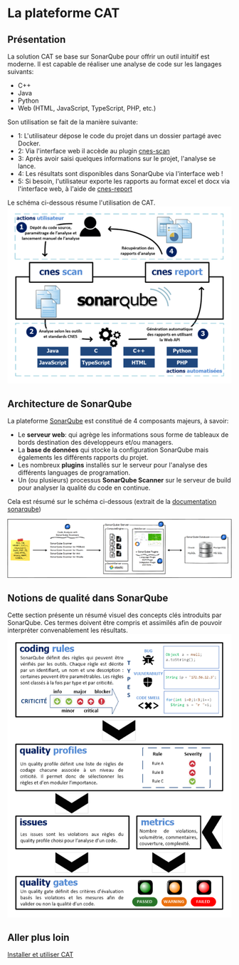 # La plateforme CAT

## Présentation
La solution CAT se base sur SonarQube pour offrir un outil intuitif est moderne.
Il est capable de réaliser une analyse de code sur les langages suivants:

- C++
- Java
- Python
- Web (HTML, JavaScript, TypeScript, PHP, etc.)

Son utilisation se fait de la manière suivante:
- 1: L'utilisateur dépose le code du projet dans un dossier partagé avec Docker.
- 2: Via l'interface web il accède au plugin [cnes-scan](https;//github.com/lequal/sonar-cnes-plugin)
- 3: Après avoir saisi quelques informations sur le projet, l'analyse se lance.
- 4: Les résultats sont disponibles dans SonarQube via l'interface web !
- 5: Si besoin, l'utilisateur exporte les rapports au format excel et docx via
  l'interface web, à l'aide de [cnes-report](https://github.com/lequal/sonar-cnes-report)

Le schéma ci-dessous résume l'utilisation de CAT.
![Résumé de CAT](img/cat_summary.png)


## Architecture de SonarQube
La plateforme [SonarQube](https://www.sonarqube.org) est constitué de 4 composants
majeurs, à savoir:

- Le **serveur web**: qui agrège les informations sous forme de tableaux de bords
  destination des développeurs et/ou managers.
- La **base de données** qui stocke la configuration SonarQube mais égalements
  les différents rapports du projet.
- Les nombreux **plugins** installés sur le serveur pour l'analyse des différents
  languages de programation.
- Un (ou plusieurs) processus **SonarQube Scanner** sur le serveur de build
  pour analyser la qualité du code en continue.

Cela est résumé sur le schéma ci-dessous (extrait de la
[documentation sonarqube](https://docs.sonarqube.org/display/SONAR/Architecture+and+integration))

![Résumé de SonarQube](img/SonarArchiArchi.png)

## Notions de qualité dans SonarQube
Cette section présente un résumé visuel des concepts clés introduits par
SonarQube. Ces termes doivent être compris et assimilés afin de pouvoir
interpréter convenablement les résultats.
![Notions SonarQube](img/sonarqube_quality_explanation.png)

## Aller plus loin
[Installer et utiliser CAT](how-to-use-cat)
